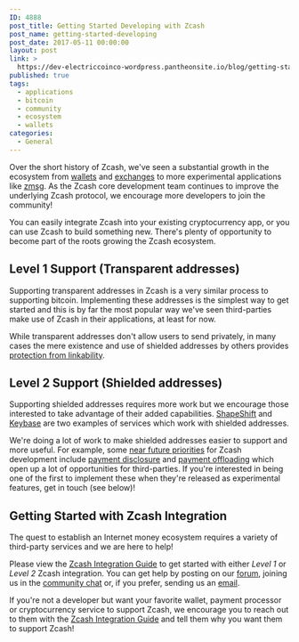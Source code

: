```yaml
---
ID: 4888
post_title: Getting Started Developing with Zcash
post_name: getting-started-developing
post_date: 2017-05-11 00:00:00
layout: post
link: >
  https://dev-electriccoinco-wordpress.pantheonsite.io/blog/getting-started-developing/
published: true
tags:
  - applications
  - bitcoin
  - community
  - ecosystem
  - wallets
categories:
  - General
---
```

<p>Over the short history of Zcash, we've seen a substantial growth in the ecosystem from <a class="reference external" href="https://www.zcashcommunity.com/wallets/">wallets</a> and <a class="reference external" href="https://www.zcashcommunity.com/markets/">exchanges</a> to more experimental applications like <a class="reference external" href="https://github.com/whyrusleeping/zmsg">zmsg</a>. As the Zcash core development team continues to improve the underlying Zcash protocol, we encourage more developers to join the community!</p>
<p>You can easily integrate Zcash into your existing cryptocurrency app, or you can use Zcash to build something new. There's plenty of opportunity to become part of the roots growing the Zcash ecosystem.</p>
<div class="section" id="level-1-support-transparent-addresses">
<h2>Level 1 Support (Transparent addresses)</h2>
<p>Supporting transparent addresses in Zcash is a very similar process to supporting bitcoin. Implementing these addresses is the simplest way to get started and this is by far the most popular way we've seen third-parties make use of Zcash in their applications, at least for now.</p>
<p>While transparent addresses don't allow users to send privately, in many cases the mere existence and use of shielded addresses by others provides <a class="reference external" href="/blog/transaction-linkability/">protection from linkability</a>.</p>
</div>
<div class="section" id="level-2-support-shielded-addresses">
<h2>Level 2 Support (Shielded addresses)</h2>
<p>Supporting shielded addresses requires more work but we encourage those interested to take advantage of their added capabilities. <a class="reference external" href="https://shapeshift.io">ShapeShift</a> and <a class="reference external" href="https://keybase.io/blog/keybase-and-zcash">Keybase</a> are two examples of services which work with shielded addresses.</p>
<p>We're doing a lot of work to make shielded addresses easier to support and more useful. For example, some <a class="reference external" href="https://dev-electriccoinco-wordpress.pantheonsite.io/blog/the-near-future-of-zcash/">near future priorities</a> for Zcash development include <a class="reference external" href="https://github.com/zcash/zcash/pull/2159">payment disclosure</a> and <a class="reference external" href="https://github.com/zcash/zcash/pull/2120">payment offloading</a> which open up a lot of opportunities for third-parties. If you're interested in being one of the first to implement these when they're released as experimental features, get in touch (see below)!</p>
</div>
<div class="section" id="getting-started-with-zcash-integration">
<h2>Getting Started with Zcash Integration</h2>
<p>The quest to establish an Internet money ecosystem requires a variety of third-party services and we are here to help!</p>
<p>Please view the <a class="reference external" href="https://z.cash/support/zig.html">Zcash Integration Guide</a> to get started with either <cite>Level 1</cite> or <cite>Level 2</cite> Zcash integration. You can get help by posting on our <a class="reference external" href="https://forum.z.cash">forum</a>, joining us in the <a class="reference external" href="https://chat.zcashcommunity.com">community chat</a> or, if you prefer, sending us an <a class="reference external" href="mailto:info@z.cash">email</a>.</p>
<p>If you're not a developer but want your favorite wallet, payment processor or cryptocurrency service to support Zcash, we encourage you to reach out to them with the <a class="reference external" href="https://z.cash/support/zig.html">Zcash Integration Guide</a> and tell them why you want them to support Zcash!</p>
</div>